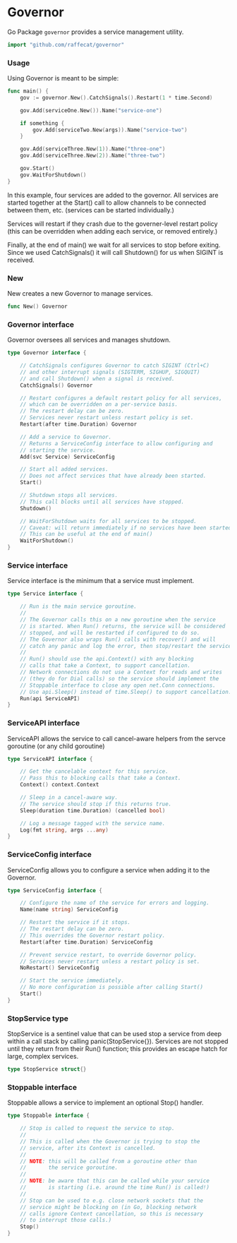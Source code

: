 # Governor

Go Package `governor` provides a service management utility.

```go
import "github.com/raffecat/governor"
```

### Usage

Using Governor is meant to be simple:

```go
func main() {
    gov := governor.New().CatchSignals().Restart(1 * time.Second)

    gov.Add(serviceOne.New()).Name("service-one")

    if something {
        gov.Add(serviceTwo.New(args)).Name("service-two")
    }

    gov.Add(serviceThree.New(1)).Name("three-one")
    gov.Add(serviceThree.New(2)).Name("three-two")

    gov.Start()
    gov.WaitForShutdown()
}
```

In this example, four services are added to the governor.
All services are started together at the Start() call to allow channels
to be connected between them, etc. (services can be started individually.)

Services will restart if they crash due to the governer-level restart
policy (this can be overridden when adding each service, or removed entirely.)

Finally, at the end of main() we wait for all services to stop before exiting.
Since we used CatchSignals() it will call Shutdown() for us when SIGINT is received.


### New

New creates a new Governor to manage services.

```go
func New() Governor
```

### Governor interface

Governor oversees all services and manages shutdown.

```go
type Governor interface {

	// CatchSignals configures Governor to catch SIGINT (Ctrl+C)
	// and other interrupt signals (SIGTERM, SIGHUP, SIGQUIT)
	// and call Shutdown() when a signal is received.
	CatchSignals() Governor

	// Restart configures a default restart policy for all services,
	// which can be overridden on a per-service basis.
	// The restart delay can be zero.
	// Services never restart unless restart policy is set.
	Restart(after time.Duration) Governor

	// Add a service to Governor.
	// Returns a ServiceConfig interface to allow configuring and
	// starting the service.
	Add(svc Service) ServiceConfig

	// Start all added services.
	// Does not affect services that have already been started.
	Start()

	// Shutdown stops all services.
	// This call blocks until all services have stopped.
	Shutdown()

	// WaitForShutdown waits for all services to be stopped.
	// Caveat: will return immediately if no services have been started.
	// This can be useful at the end of main()
	WaitForShutdown()
}
```

### Service interface

Service interface is the minimum that a service must implement.

```go
type Service interface {

	// Run is the main service goroutine.
	//
	// The Governor calls this on a new goroutine when the service
	// is started. When Run() returns, the service will be considered
	// stopped, and will be restarted if configured to do so.
	// The Governor also wraps Run() calls with recover() and will
	// catch any panic and log the error, then stop/restart the service.
	//
	// Run() should use the api.Context() with any blocking
	// calls that take a Context, to support cancellation.
	// Network connections do not use a Context for reads and writes
	// (they do for Dial calls) so the service should implement the
	// Stoppable interface to close any open net.Conn connections.
	// Use api.Sleep() instead of time.Sleep() to support cancellation.
	Run(api ServiceAPI)
}
```

### ServiceAPI interface

ServiceAPI allows the service to call cancel-aware helpers from the servce
goroutine (or any child goroutine)

```go
type ServiceAPI interface {

	// Get the cancelable context for this service.
	// Pass this to blocking calls that take a Context.
	Context() context.Context

	// Sleep in a cancel-aware way.
	// The service should stop if this returns true.
	Sleep(duration time.Duration) (cancelled bool)

	// Log a message tagged with the service name.
	Log(fmt string, args ...any)
}
```

### ServiceConfig interface

ServiceConfig allows you to configure a service when adding it to the
Governor.

```go
type ServiceConfig interface {

	// Configure the name of the service for errors and logging.
	Name(name string) ServiceConfig

	// Restart the service if it stops.
	// The restart delay can be zero.
	// This overrides the Governor restart policy.
	Restart(after time.Duration) ServiceConfig

	// Prevent service restart, to override Governor policy.
	// Services never restart unless a restart policy is set.
	NoRestart() ServiceConfig

	// Start the service immediately.
	// No more configuration is possible after calling Start()
	Start()
}
```

### StopService type

StopService is a sentinel value that can be used stop a service from deep
within a call stack by calling panic(StopService{}). Services are not
stopped until they return from their Run() function; this provides an escape
hatch for large, complex services.

```go
type StopService struct{}
```

### Stoppable interface

Stoppable allows a service to implement an optional Stop() handler.

```go
type Stoppable interface {

	// Stop is called to request the service to stop.
	//
	// This is called when the Governor is trying to stop the
	// service, after its Context is cancelled.
	//
	// NOTE: this will be called from a goroutine other than
	//       the service goroutine.
	//
	// NOTE: be aware that this can be called while your service
	//       is starting (i.e. around the time Run() is called!)
	//
	// Stop can be used to e.g. close network sockets that the
	// service might be blocking on (in Go, blocking network
	// calls ignore Context cancellation, so this is necessary
	// to interrupt those calls.)
	Stop()
}
```
